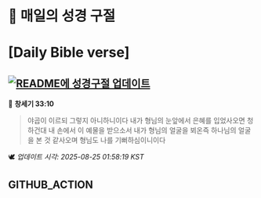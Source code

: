 # 🙏 매일의 성경 구절
# [Daily Bible verse]
## [![README에 성경구절 업데이트](https://github.com/DONGSUKA/first_test/actions/workflows/update-readme-bible.yml/badge.svg)](https://github.com/DONGSUKA/first_test/actions/workflows/update-readme-bible.yml)
<!-- START_BIBLE_VERSE -->
📖 **창세기 33:10**
> 야곱이 이르되 그렇지 아니하니이다 내가 형님의 눈앞에서 은혜를 입었사오면 청하건대 내 손에서 이 예물을 받으소서 내가 형님의 얼굴을 뵈온즉 하나님의 얼굴을 본 것 같사오며 형님도 나를 기뻐하심이니이다

🕊️ _업데이트 시각: 2025-08-25 01:58:19 KST_
  <!-- END_BIBLE_VERSE -->
## GITHUB_ACTION

